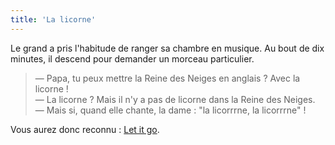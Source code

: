 ```yaml
---
title: 'La licorne'
---
```


Le grand a pris l'habitude de ranger sa chambre en musique. Au bout de dix
minutes, il descend pour demander un morceau particulier.

<!-- more -->

> — Papa, tu peux mettre la Reine des Neiges en anglais ? Avec la licorne !  
> — La licorne ? Mais il n'y a pas de licorne dans la Reine des Neiges.  
> — Mais si, quand elle chante, la dame : "la licorrrne, la licorrrne" !

Vous aurez donc reconnu :
<a href="https://youtu.be/L0MK7qz13bU?t=1m51s" title="Vidéo youtube de Let It Go, le titre phare de La Reine des Neiges"><span lang="en">Let
it go</span></a>.
